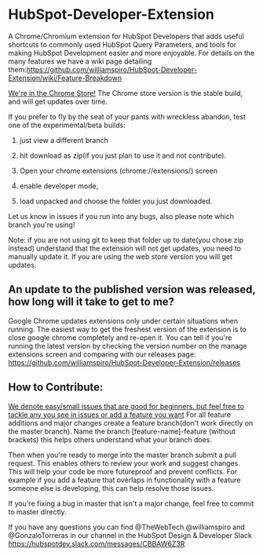 # HubSpot-Developer-Extension
A Chrome/Chromium extension for HubSpot Developers that adds useful shortcuts to commonly used HubSpot Query Parameters, and tools for making HubSpot Development easier and more enjoyable. For details on the many features we have a wiki page detailing them:https://github.com/williamspiro/HubSpot-Developer-Extension/wiki/Feature-Breakdown

[We're in the Chrome Store!](https://chrome.google.com/webstore/detail/hubspot-developer-extensi/gebemkdecnlgbcanplbgdpcffpdnfdfo)
The Chrome store version is the stable build, and will get updates over time.

If you prefer to fly by the seat of your pants with wreckless abandon, test one of the experimental/beta builds:

1. just view a different branch
2. hit download as zip(if you just plan to use it and not contribute).

3. Open your chrome extensions (chrome://extensions/) screen
4. enable developer mode,
5. load unpacked and choose the folder you just downloaded.

Let us know in issues if you run into any bugs, also please note which branch you're using!

Note: if you are not using git to keep that folder up to date(you chose zip instead) understand that the extension will not get updates, you need to manually update it. If you are using the web store version you will get updates.

## An update to the published version was released, how long will it take to get to me?
Google Chrome updates extensions only under certain situations when running. The easiest way to get the freshest version of the extension is to close google chrome completely and re-open it. You can tell if you're running the latest version by checking the version number on the manage extensions screen and comparing with our releases page: https://github.com/williamspiro/HubSpot-Developer-Extension/releases

## How to Contribute:

 [We denote easy/small issues that are good for beginners. but feel free to tackle any you see in issues or add a feature you want](https://github.com/williamspiro/HubSpot-Developer-Extension/issues?q=is%3Aissue+is%3Aopen+label%3A%22good+first+issue%22)
For all feature additions and major changes create a feature branch(don't work directly on the master branch). 
Name the branch [feature-name]-feature (without brackets) this helps others understand what your branch does.

Then when you're ready to merge into the master branch submit a pull request. This enables others to review your work and suggest changes. This will help your code be more futureproof and prevent conflicts. For example if you add a feature that overlaps in functionality with a feature someone else is developing, this can help resolve those issues.

If you're fixing a bug in master that isn't a major change, feel free to commit to master directly.

If you have any questions you can find @TheWebTech @williamspiro and @GonzaloTorreras in our channel in the HubSpot Design & Developer Slack https://hubspotdev.slack.com/messages/CBBAW6Z3R
